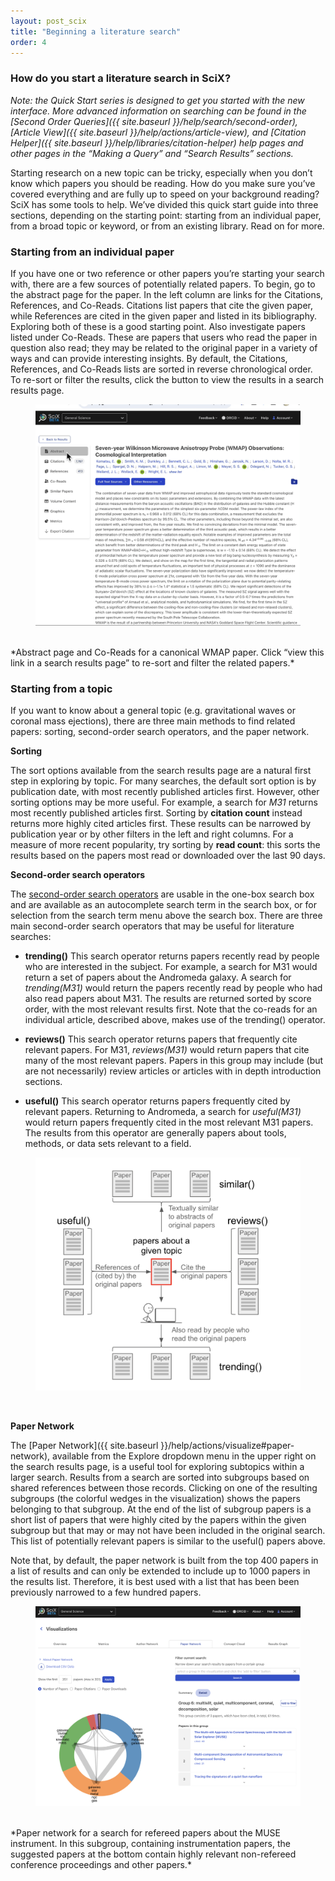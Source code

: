 ```yaml
---
layout: post_scix
title: "Beginning a literature search"
order: 4
---
```


### How do you start a literature search in SciX?

*Note: the Quick Start series is designed to get you started with the new interface. More advanced information on searching can be found in the [Second Order Queries]({{ site.baseurl }}/help/search/second-order), [Article View]({{ site.baseurl }}/help/actions/article-view), and [Citation Helper]({{ site.baseurl }}/help/libraries/citation-helper) help pages and other pages in the “Making a Query” and “Search Results” sections.*

Starting research on a new topic can be tricky, especially when you
don’t know which papers you should be reading. How do you make sure
you’ve covered everything and are fully up to speed on your background
reading? SciX has some tools to help. We’ve divided this quick start
guide into three sections, depending on the starting point: starting
from an individual paper, from a broad topic or keyword, or from an
existing library. Read on for more.

### Starting from an individual paper

If you have one or two reference or other papers you’re starting your
search with, there are a few sources of potentially related papers. To
begin, go to the abstract page for the paper. In the left column are
links for the Citations, References, and Co-Reads. Citations list
papers that cite the given paper, while References are cited in the
given paper and listed in its bibliography. Exploring both of these is
a good starting point. Also investigate papers listed under
Co-Reads. These are papers that users who read the paper in question
also read; they may be related to the original paper in a variety of
ways and can provide interesting insights. By default, the Citations,
References, and Co-Reads lists are sorted in reverse chronological
order. To re-sort or filter the results, click the button to view the
results in a search results page.

<figure>
   <img src="/scixhelp/img/coreads_1.gif"  class="img-responsive" alt="a brief screen recording
   showing how to access the Co-Reads link on an abstract page">
</figure>

   <br>
*Abstract page and Co-Reads for a canonical WMAP paper. Click “view
   this link in a search results page” to re-sort and filter the
   related papers.*

### Starting from a topic
If you want to know about a general topic (e.g. gravitational waves or
coronal mass ejections), there are three main methods to find related
papers: sorting, second-order search operators, and the paper network.

**Sorting**

The sort options available from the search results page are a natural
first step in exploring by topic. For many searches, the default sort
option is by publication date, with most recently published articles
first. However, other sorting options may be more useful. For example,
a search for *M31* returns most recently published articles
first. Sorting by **citation count** instead returns more highly cited
articles first. These results can be narrowed by publication year or
by other filters in the left and right columns. For a measure of more
recent popularity, try sorting by **read count**: this sorts the
results based on the papers most read or downloaded over the last 90
days.

**Second-order search operators**

The [second-order search operators]({{site.baseurl}}/help/search/second-order) are usable in the one-box
search box and are available as an autocomplete search term in the
search box, or for selection from the search term menu above the
search box. There are three main second-order search operators that
may be useful for literature searches:

* **trending()** This search operator returns papers recently read by
  people who are interested in the subject. For example, a search for
  M31 would return a set of papers about the Andromeda galaxy. A
  search for *trending(M31)* would return the papers recently read by
  people who had also read papers about M31. The results are returned
  sorted by score order, with the most relevant results first. Note
  that the co-reads for an individual article, described above, makes
  use of the trending() operator.

* **reviews()** This search operator returns papers that frequently
  cite relevant papers. For M31, *reviews(M31)* would return papers
  that cite many of the most relevant papers. Papers in this group may
  include (but are not necessarily) review articles or articles with
  in depth introduction sections.

* **useful()** This search operator returns papers frequently cited by
  relevant papers. Returning to Andromeda, a search for *useful(M31)*
  would return papers frequently cited in the most relevant M31
  papers. The results from this operator are generally papers about
  tools, methods, or data sets relevant to a field.

<figure>
   <img src="/help/img/second-order.png"  class="img-responsive" alt="diagram showing use of the second order operators">
   </figure>
   <br>

**Paper Network**

The [Paper Network]({{ site.baseurl }}/help/actions/visualize#paper-network), available from
the Explore dropdown menu in the upper right on the search results
page, is a useful tool for exploring subtopics within a larger
search. Results from a search are sorted into subgroups based on
shared references between those records. Clicking on one of the
resulting subgroups (the colorful wedges in the visualization) shows
the papers belonging to that subgroup. At the end of the list of
subgroup papers is a short list of papers that were highly cited by
the papers within the given subgroup but that may or may not have been
included in the original search. This list of potentially relevant
papers is similar to the useful() papers above.

Note that, by default, the paper network is built from the top 400
papers in a list of results and can only be extended to include up to
1000 papers in the results list. Therefore, it is best used with a
list that has been been previously narrowed to a few hundred papers.

<figure>
   <img src="/scixhelp/img/paper-network-suggested-papers.png"  class="img-responsive" alt="an
   image showing Paper Network with suggested papers">
   </figure>
   <br>
*Paper network for a search for refereed papers about the MUSE
   instrument. In this subgroup, containing instrumentation papers,
   the suggested papers at the bottom contain highly relevant
   non-refereed conference proceedings and other papers.*